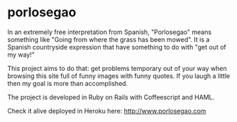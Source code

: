 porlosegao
==========

In an extremely free interpretation from Spanish, "Porlosegao" means something like "Going from where the grass has been mowed". It is a Spanish countryside expression that have something to do with "get out of my way!"

This project aims to do that: get problems temporary out of your way when browsing this site full of funny images with funny quotes. If you laugh a little then my goal is more than accomplished.

The project is developed in Ruby on Rails with Coffeescript and HAML.

Check it alive deployed in Heroku here: http://www.porlosegao.com

